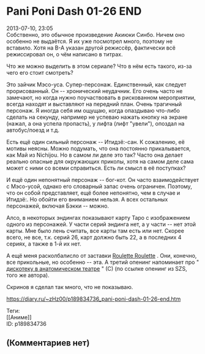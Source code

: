 Pani Poni Dash 01-26 END
========================

  
2013-07-10, 23:05  
 Собственно, это обычное произведение Акиюки Синбо. Ничем оно особенно не выдаётся. Я их уже посмотрел много, поэтому не вставило. Хотя на В-А указан другой режиссёр, фактически всё режиссировал он, о чём написано в титрах.   
   
 Что же можно выделить в этом сериале? Что в нём есть такого, из-за чего его стоит смотреть?   
   
 Это зайчик Мэсо-уса. Супер-персонаж. Единственный, как следует прорисованный. Он -- хронический неудачник. Его очень часто не замечают, но когда нужно поучаствовать в рискованном мероприятии, всегда находят и выставляют на передний план. Очень трагичный персонаж. Я иногда себя им ощущаю, когда опаздываю что-либо сделать на секунду, например не успеваю нажать кнопку на экране (нажал, а она успела пропасть), у лифта (лифт "увели"), опоздал на автобус/поезд и т.д.   
   
 Есть ещё один сильный персонаж -- Итидзё:-сан. К сожалению, её мотивы неясны. Можно подумать, что она постоянно прикалывается, как Май из Nichijou. Но в самом ли деле это так? Часто она делает реально опасные для окружающих приколы, хотя на самом деле сама может с ними со всеми справиться. Есть ли смысл в её поступках?   
   
 И ещё один непонятный персонаж -- бог-кот. Он часто взаимодействует с Мэсо-усой, однако его словарный запас очень ограничен. Поэтому, что он собой представляет, ещё более непонятно, чем в случае и Итидзё:. Но обойти его вниманием нельзя. А всех остальных персонажей, включая Бэкки -- можно.   
   
 Алсо, в некоторых эндингах показывают карту Таро с изображением одного из персонажей. У части серий эндинга нет, а у части -- нет этой карты. Мне было лень считать, все карты там есть или нет. Скорее всего, не все, т.к. серий 26, карт должно быть 22, а в последних 4 сериях, а также в 1-й их нет.   
   
 А ещё меня расколбалисло от заставки  [Roulette Roulette](https://www.youtube.com/watch?v=PJ4cv-1pNq8)  . Они, конечно, все прикольные, но особенно -- эта. А третий опенинг напоминает про "  [дискотеку в анатомическом театре](https://www.youtube.com/watch?v=jKBCC5Qz7E4)  " (С) (по ссылке опенинг из SZS, того же автора).   
   
 Скринов я сделал так много, что не показываю.   
  
<https://diary.ru/~zHz00/p189834736_pani-poni-dash-01-26-end.htm>  
  
Теги:  
[[Аниме]]  
ID: p189834736  


(Комментариев нет)
------------------